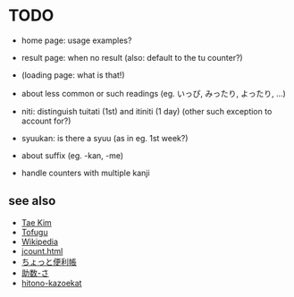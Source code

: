 # TODO

* home page: usage examples?
* result page: when no result (also: default to the tu counter?)
* (loading page: what is that!)

* about less common or such readings (eg. いっぴ, みったり, よったり, ...)
* niti: distinguish tuitati (1st) and itiniti (1 day) (other such exception to account for?)
* syuukan: is there a syuu (as in eg. 1st week?)
* about suffix (eg. -kan, -me)
* handle counters with multiple kanji

## see also

- [Tae Kim](http://guidetojapanese.org/learn/grammar/numbers)
- [Tofugu](https://www.tofugu.com/japanese/japanese-counters-list/)
- [Wikipedia](https://en.wikipedia.org/wiki/Japanese_counter_word)
- [jcount.html](https://www.trussel.com/jcount.htm)
- [ちょっと便利帳](https://www.benricho.org/kazu/kazu_riyou.html)
- [助数-さ](https://hiramatu-hifuka.com/onyak/onyak2/josu-sa.html)
- [hitono-kazoekat](http://www.kennya.jp/kotenn/hitono-kazoekat/)
